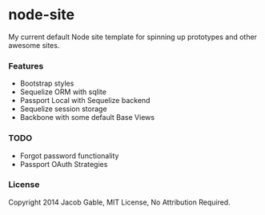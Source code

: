 node-site
=========

My current default Node site template for spinning up prototypes and other awesome sites.

### Features

- Bootstrap styles
- Sequelize ORM with sqlite
- Passport Local with Sequelize backend
- Sequelize session storage
- Backbone with some default Base Views

### TODO

- Forgot password functionality
- Passport OAuth Strategies

### License

Copyright 2014 Jacob Gable, MIT License, No Attribution Required.